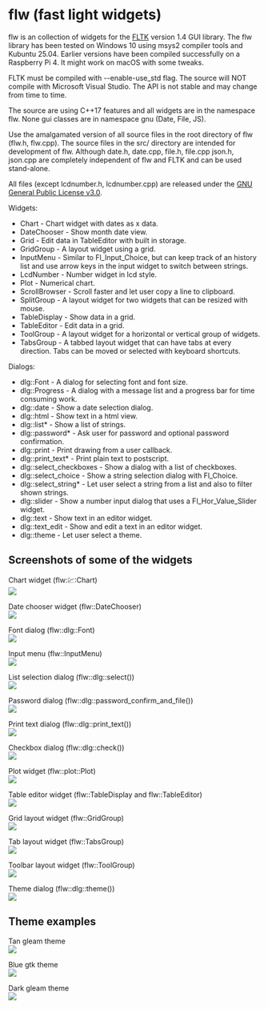 # flw (fast light widgets)

flw is an collection of widgets for the [FLTK](http://www.fltk.org) version 1.4 GUI library.
The flw library has been tested on Windows 10 using msys2 compiler tools and Kubuntu 25.04.
Earlier versions have been compiled successfully on a Raspberry Pi 4.
It might work on macOS with some tweaks.

FLTK must be compiled with --enable-use_std flag.
The source will NOT compile with Microsoft Visual Studio.
The API is not stable and may change from time to time.

The source are using C++17 features and all widgets are in the namespace flw. 
None gui classes are in namespace gnu (Date, File, JS).

Use the amalgamated version of all source files in the root directory of flw (flw.h, flw.cpp). 
The source files in the src/ directory are intended for development of flw. 
Although date.h, date.cpp, file.h, file.cpp json.h, json.cpp are completely 
independent of flw and FLTK and can be used stand-alone.

All files (except lcdnumber.h, lcdnumber.cpp) are released under the [GNU General Public License v3.0](LICENSE).

Widgets:
* Chart - Chart widget with dates as x data.
* DateChooser - Show month date view.
* Grid - Edit data in TableEditor with built in storage.
* GridGroup - A layout widget using a grid.
* InputMenu - Similar to Fl_Input_Choice, but can keep track of an history list and use arrow keys in the input widget to switch between strings.
* LcdNumber - Number widget in lcd style.
* Plot - Numerical chart.
* ScrollBrowser - Scroll faster and let user copy a line to clipboard.
* SplitGroup - A layout widget for two widgets that can be resized with mouse.
* TableDisplay - Show data in a grid.
* TableEditor - Edit data in a grid.
* ToolGroup - A layout widget for a horizontal or vertical group of widgets.
* TabsGroup - A tabbed layout widget that can have tabs at every direction. Tabs can be moved or selected with keyboard shortcuts.

Dialogs:
* dlg::Font - A dialog for selecting font and font size.
* dlg::Progress - A dialog with a message list and a progress bar for time consuming work.
* dlg::date - Show a date selection dialog.
* dlg::html - Show text in a html view.
* dlg::list* - Show a list of strings.
* dlg::password* - Ask user for password and optional password confirmation.
* dlg::print - Print drawing from a user callback.
* dlg::print_text* - Print plain text to postscript.
* dlg::select_checkboxes - Show a dialog with a list of checkboxes.
* dlg::select_choice - Show a string selection dialog with Fl_Choice.
* dlg::select_string* - Let user select a string from a list and also to filter shown strings.
* dlg::slider - Show a number input dialog that uses a Fl_Hor_Value_Slider widget.
* dlg::text - Show text in an editor widget.
* dlg::text_edit - Show and edit a text in an editor widget.
* dlg::theme - Let user select a theme.

## Screenshots of some of the widgets

Chart widget (flw::chart::Chart)<br>
<img src="images/chart.png"/>

Date chooser widget (flw::DateChooser)<br>
<img src="images/datechooser.png"/>

Font dialog (flw::dlg::Font)<br>
<img src="images/font_dialog.png"/>

Input menu (flw::InputMenu)<br>
<img src="images/inputmenu.png"/>

List selection dialog (flw::dlg::select())<br>
<img src="images/list_dialog.png"/>

Password dialog (flw::dlg::password_confirm_and_file())<br>
<img src="images/password_dialog.png"/>

Print text dialog (flw::dlg::print_text())<br>
<img src="images/print_text_dialog.png"/>

Checkbox dialog (flw::dlg::check())<br>
<img src="images/check_dialog.png"/>

Plot widget (flw::plot::Plot)<br>
<img src="images/plot.png"/>

Table editor widget (flw::TableDisplay and flw::TableEditor)<br>
<img src="images/tableeditor.png"/>

Grid layout widget (flw::GridGroup)<br>
<img src="images/gridgroup.png"/>

Tab layout widget (flw::TabsGroup)<br>
<img src="images/tabsgroup.png"/>

Toolbar layout widget (flw::ToolGroup)<br>
<img src="images/toolgroup.png"/>

Theme dialog (flw::dlg::theme())<br>
<img src="images/theme_dialog.png"/>

## Theme examples

Tan gleam theme<br>
<img src="images/tan_gleam.png"/>

Blue gtk theme<br>
<img src="images/blue_gtk.png"/>

Dark gleam theme<br>
<img src="images/dark_gleam.png"/>
